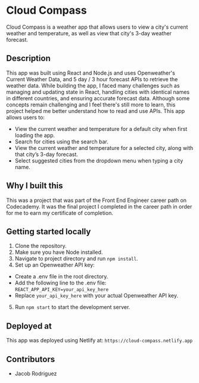 # Cloud Compass

Cloud Compass is a weather app that allows users to view a city's current weather and temperature, as well as view that city's 3-day weather forecast.

## Description

This app was built using React and Node.js and uses Openweather's Current Weather Data, and 5 day / 3 hour forecast APIs to retrieve the weather data.
While building the app, I faced many challenges such as managing and updating state in React, handling cities with identical names in different countries, and ensuring accurate forecast data. Although some concepts remain challenging and I feel there's still more to learn, this project helped me better understand how to read and use APIs.
This app allows users to:

- View the current weather and temperature for a default city when first loading the app.
- Search for cities using the search bar.
- View the current weather and temperature for a selected city, along with that city’s 3-day forecast.
- Select suggested cities from the dropdown menu when typing a city name.

## Why I built this

This was a project that was part of the Front End Engineer career path on Codecademy. It was the final project I completed in the career path in order for me to earn my certificate of completion.

## Getting started locally

1. Clone the repository.
2. Make sure you have Node installed.
3. Navigate to project directory and run `npm install`.
4. Set up an Openweather API key:

- Create a .env file in the root directory.
- Add the following line to the .env file:
  `REACT_APP_API_KEY=your_api_key_here`
- Replace `your_api_key_here` with your actual Openweather API key.

5. Run `npm start` to start the development server.

## Deployed at

This app was deployed using Netlify at: `https://cloud-compass.netlify.app`

## Contributors

- Jacob Rodriguez
